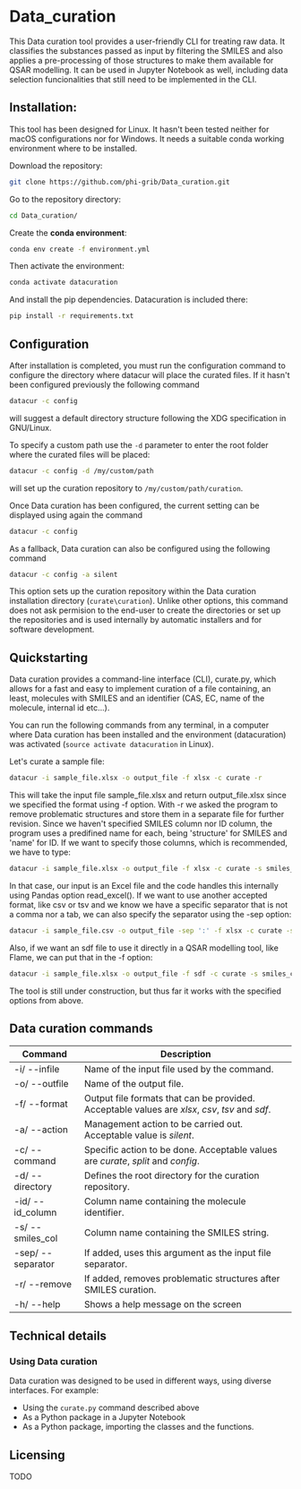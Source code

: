 # Data_curation

This Data curation tool provides a user-friendly CLI for treating raw data. It classifies the substances passed as input by filtering the SMILES and also applies a pre-processing of those structures to make them available for QSAR modelling.
It can be used in Jupyter Notebook as well, including data selection funcionalities that still need to be implemented in the CLI.


## Installation:

This tool has been designed for Linux. It hasn't been tested neither for macOS configurations nor for Windows. 
It needs a suitable conda working environment where to be installed. 

Download the repository:

```bash
git clone https://github.com/phi-grib/Data_curation.git
```

Go to the repository directory:

```bash
cd Data_curation/
```

Create the **conda environment**:
```bash
conda env create -f environment.yml
```

Then activate the environment:

```bash
conda activate datacuration
```
And install the pip dependencies. Datacuration is included there:

``` bash
pip install -r requirements.txt
```

## Configuration

After installation is completed, you must run the configuration command to configure the directory where datacur will place the curated files. If it hasn't been configured previously the following command

```bash
datacur -c config
```
will suggest a default directory structure following the XDG specification in GNU/Linux.

To specify a custom path use the `-d` parameter to enter the root folder where the curated files will be placed:

```bash
datacur -c config -d /my/custom/path
```
will set up the curation repository to `/my/custom/path/curation`. 

Once Data curation has been configured, the current setting can be displayed using again the command 

```bash
datacur -c config
```

As a fallback, Data curation can also be configured using the following command

```bash
datacur -c config -a silent
```

This option sets up the curation repository within the Data curation installation directory (`curate\curation`). Unlike other options, this command does not ask permision to the end-user to create the directories or set up the repositories and is used internally by automatic installers and for software development. 

## Quickstarting

Data curation provides a command-line interface (CLI), curate.py, which allows for a fast and easy to implement curation of a file containing, an least, molecules with SMILES and an identifier (CAS, EC, name of the molecule, internal id etc...).

You can run the following commands from any terminal, in a computer where Data curation has been installed and the environment (datacuration) was activated (`source activate datacuration` in Linux).

Let's curate a sample file:

```sh
datacur -i sample_file.xlsx -o output_file -f xlsx -c curate -r
```

This will take the input file sample_file.xlsx and return output_file.xlsx since we specified the format using -f option. With -r we asked the program to remove problematic structures and store them in a separate file for further revision. Since we haven't specified SMILES column nor ID column, the program uses a predifined name for each, being 'structure' for SMILES and 'name' for ID. If we want to specify those columns, which is recommended, we have to type:

```sh
datacur -i sample_file.xlsx -o output_file -f xlsx -c curate -s smiles_colname -id id_colname -r
```

In that case, our input is an Excel file and the code handles this internally using Pandas option read_excel().
If we want to use another accepted format, like csv or tsv and we know we have a specific separator that is not a comma nor a tab, we can also specify the separator using the -sep option:

```sh
datacur -i sample_file.csv -o output_file -sep ':' -f xlsx -c curate -s smiles_colname -id id_colname -r
```

Also, if we want an sdf file to use it directly in a QSAR modelling tool, like Flame, we can put that in the -f option:

```sh
datacur -i sample_file.xlsx -o output_file -f sdf -c curate -s smiles_colname -id id_colname -r
```

The tool is still under construction, but thus far it works with the specified options from above.

## Data curation commands

| Command | Description |
| --- | --- |
| -i/ --infile |  Name of the input file used by the command. |
| -o/ --outfile | Name of the output file. |
| -f/ --format | Output file formats that can be provided. Acceptable values are *xlsx*, *csv*, *tsv* and *sdf*. |
| -a/ --action | Management action to be carried out. Acceptable value is *silent*. |
| -c/ --command | Specific action to be done. Acceptable values are *curate*, *split* and *config*. |
| -d/ --directory | Defines the root directory for the curation repository. |
| -id/ --id_column | Column name containing the molecule identifier. |
| -s/ --smiles_col | Column name containing the SMILES string. |
| -sep/ --separator | If added, uses this argument as the input file separator. |
| -r/ --remove | If added, removes problematic structures after SMILES curation. |
| -h/ --help | Shows a help message on the screen |

## Technical details


### Using Data curation

Data curation was designed to be used in different ways, using diverse interfaces. For example:
- Using the `curate.py` command described above
- As a Python package in a Jupyter Notebook
- As a Python package, importing the classes and the functions.

## Licensing

TODO
